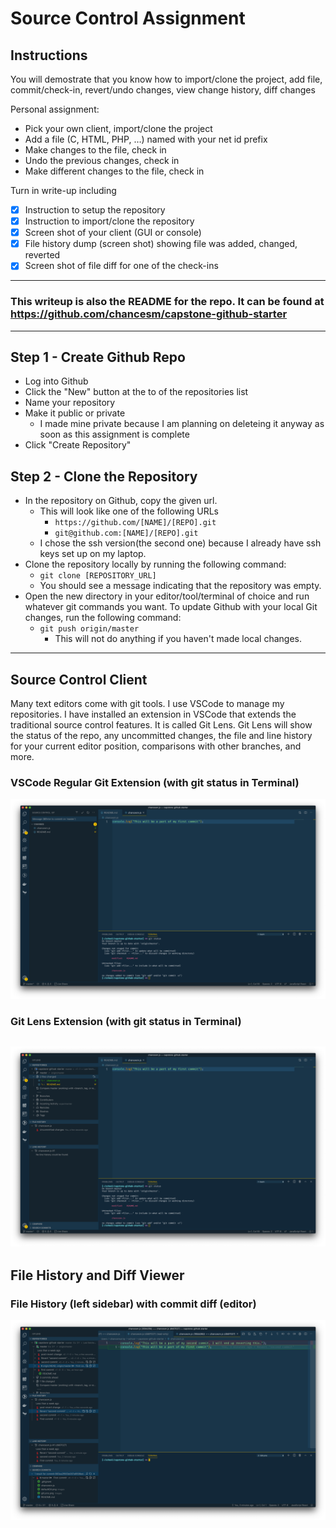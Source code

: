 # Source Control Assignment

## Instructions
You will demostrate that you know how to import/clone the project, add file, commit/check-in, revert/undo changes, view change history, diff changes

Personal assignment:
- Pick your own client, import/clone the project
- Add a file (C, HTML, PHP, …) named with your net id prefix
- Make changes to the file, check in
- Undo the previous changes, check in
- Make different changes to the file, check in
  
Turn in write-up including
- [x] Instruction to setup the repository
- [x] Instruction to import/clone the repository
- [x] Screen shot of your client (GUI or console)
- [x] File history dump (screen shot) showing file was added, changed, reverted
- [x] Screen shot of file diff for one of the check-ins
---
### This writeup is also the README for the repo. It can be found at https://github.com/chancesm/capstone-github-starter
---
## Step 1 - Create Github Repo
* Log into Github
* Click the "New" button at the to of the repositories list
* Name your repository
* Make it public or private
  * I made mine private because I am planning on deleteing it anyway as soon as this assignment is complete
* Click "Create Repository"

## Step 2 - Clone the Repository
* In the repository on Github, copy the given url.
  * This will look like one of the following URLs
    * `https://github.com/[NAME]/[REPO].git`
    * `git@github.com:[NAME]/[REPO].git`
  * I chose the ssh version(the second one) because I already have ssh keys set up on my laptop.
* Clone the repository locally by running the following command:
  * `git clone [REPOSITORY_URL]`
  * You should see a message indicating that the repository was empty.
* Open the new directory in your editor/tool/terminal of choice and run whatever git commands you want. To update Github with your local Git changes, run the following command:
  * `git push origin/master`
    * This will not do anything if you haven't made local changes.
---
## Source Control Client
Many text editors come with git tools. I use VSCode to manage my repositories. I have installed an extension in VSCode that extends the traditional source control features. It is called Git Lens.
Git Lens will show the status of the repo, any uncommitted changes, the file and line history for your current editor position, comparisons with other branches, and more.

### VSCode Regular Git Extension (with git status in Terminal)
![VSCode Git Extension][defaultGit]

### Git Lens Extension (with git status in Terminal)
![Git Lens Extension][gitLens]
---
## File History and Diff Viewer

### File History (left sidebar) with commit diff (editor)
![File History and Commit Diff][fileHistoryCommmitDiff]



<!-- Image Resources -->
[defaultGit]: images/defaultGit.png "VSCode Git Extension"
[gitLens]: images/gitLens.png "Git Lens Extension"
[fileHistoryCommmitDiff]: images/fileHistoryCommitDiff.png "File History and Commit Diff"